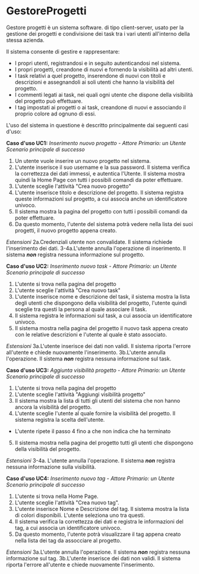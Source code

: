# GestoreProgetti

Gestore progetti è un sistema software. di tipo client-server, usato per la gestione dei progetti e condivisione dei task tra i vari utenti all'interno della stessa azienda.

Il sistema consente di gestire e rappresentare:
- I propri utenti, registrandosi e in seguito autenticandosi nel sistema.
- I propri progetti, creandone di nuovi e fornendo la visibilità ad altri utenti.
- I task relativi a quel progetto, inserendone di nuovi con titoli e  descrizioni e assegnandoli ai soli utenti che hanno la visibilità del progetto.
- I commenti legati ai task, nei quali ogni utente che dispone della visibilità del progetto può effettuare.
- I tag impostati ai progetti o ai task, creandone di nuovi e associando il proprio colore ad ognuno di essi.

L'uso del sistema in questione è descritto principalmente dai seguenti casi d'uso:

**Caso d'uso UC1:** *Inserimento nuovo progetto - Attore Primario: un Utente*
*Scenario principale di successo*
1. Un utente vuole inserire un nuovo progetto nel sistema.
2. L'utente inserisce il suo username e la sua password. Il sistema verifica la correttezza dei dati immessi, e autentica l'Utente. Il sistema mostra quindi la Home Page con tutti i possibili comandi da poter effettuare.
3. L'utente sceglie l'attività "Crea nuovo progetto"
4. L'utente inserisce titolo e descrizione del progetto. Il sistema registra queste informazioni sul progetto, a cui associa anche un identificatore univoco.
5. Il sistema mostra la pagina del progetto con tutti i possibili comandi da poter effettuare.
6. Da questo momento, l'utente del sistema potrà vedere nella lista dei suoi progetti, il nuovo progetto appena creato.

*Estensioni*
2a.Credenziali utente non convalidate. Il sistema richiede l'inserimento dei dati.
3-4a.L'utente annulla l'operazione di inserimento. Il sistema ***non*** registra nessuna informazione sul progetto.

**Caso d'uso UC2:** *Inserimento nuovo task - Attore Primario: un Utente*
*Scenario principale di successo*
1. L'utente si trova nella pagina del progetto
2. L'utente sceglie l'attività "Crea nuovo task"
3. L'utente inserisce nome e descrizione del task, il sistema mostra la lista degli utenti che dispongono della visibilità del progetto, l'utente quindi sceglie tra questi la persona al quale associare il task.
4. Il sistema registra le informazioni sul task, a cui associa un identificatore univoco.
5. Il sistema mostra nella pagina del progetto il nuovo task appena creato con le relative descrizioni e l'utente al quale è stato associato.

*Estensioni*
3a.L'utente inserisce dei dati non validi. Il sistema riporta l'errore all'utente e chiede nuovamente l'inserimento.
3b.L'utente annulla l'operazione. Il sistema ***non*** registra nessuna informazione sul task.

**Caso d'uso UC3:** *Aggiunta visibilità progetto - Attore Primario: un Utente*
*Scenario principale di successo*
1. L'utente si trova nella pagina del progetto
2. L'utente sceglie l'attività "Aggiungi visibilità progetto"
3. Il sistema mostra la lista di tutti gli utenti del sistema che non hanno ancora la visibilità del progetto.
4. L'utente sceglie l'utente al quale fornire la visibilità del progetto. Il sistema registra la scelta dell'utente.
- L'utente ripete il passo 4 fino a che non indica che ha terminato
5. Il sistema mostra nella pagina del progetto tutti gli utenti che dispongono della visibilità del progetto.

*Estensioni*
3-4a. L'utente annulla l'operazione. Il sistema ***non*** registra nessuna informazione sulla visibilità.

**Caso d'uso UC4:** *Inserimento nuovo tag - Attore Primario: un Utente*
*Scenario principale di successo*
1. L'utente si trova nella Home Page.
2. L'utente sceglie l'attività "Crea nuovo tag".
3. L'utente inserisce Nome e Descrizione del tag. Il sistema mostra la lista di colori disponibili. L'utente seleziona uno tra questi.
4. Il sistema verifica la correttezza dei dati e registra le informazioni del tag, a cui associa un identificatore univoco.
5. Da questo momento, l'utente potrà visualizzare il tag appena creato nella lista dei tag da assocciare al progetto.

*Estensioni*
3a.L'utente annulla l'operazione. Il sistema ***non*** registra nessuna informazione sul tag.
3b.L'utente inserisce dei dati non validi. Il sistema riporta l'errore all'utente e chiede nuovamente l'inserimento.

